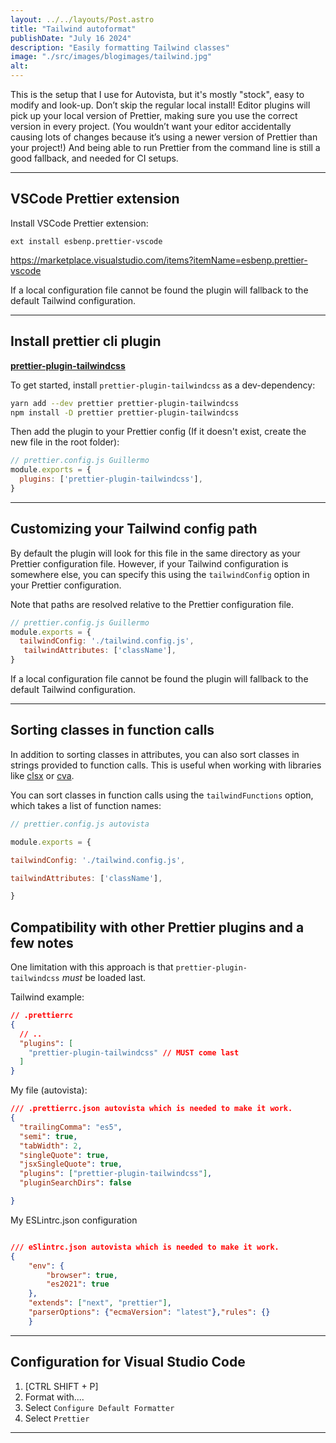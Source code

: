 ```yaml
---
layout: ../../layouts/Post.astro
title: "Tailwind autoformat"
publishDate: "July 16 2024"
description: "Easily formatting Tailwind classes"
image: "./src/images/blogimages/tailwind.jpg"
alt: 
---
```




This is the setup that I use for Autovista, but it's mostly "stock", easy to modify and look-up.
Don’t skip the regular local install! Editor plugins will pick up your local version of Prettier, making sure you use the correct version in every project. (You wouldn’t want your editor accidentally causing lots of changes because it’s using a newer version of Prettier than your project!)
And being able to run Prettier from the command line is still a good fallback, and needed for CI setups.


---

## VSCode Prettier extension


Install VSCode Prettier extension:

`ext install esbenp.prettier-vscode`

<https://marketplace.visualstudio.com/items?itemName=esbenp.prettier-vscode>

If a local configuration file cannot be found the plugin will fallback to the default Tailwind configuration.

---

## Install prettier cli plugin

**[prettier-plugin-tailwindcss](https://github.com/tailwindlabs/prettier-plugin-tailwindcss)**

To get started, install `prettier-plugin-tailwindcss` as a dev-dependency:

```bash
yarn add --dev prettier prettier-plugin-tailwindcss 
npm install -D prettier prettier-plugin-tailwindcss

```

Then add the plugin to your Prettier config (If it doesn't exist, create the new file in the root folder):

```javascript
// prettier.config.js Guillermo
module.exports = {
  plugins: ['prettier-plugin-tailwindcss'],
}
```

---

## Customizing your Tailwind config path

By default the plugin will look for this file in the same directory as your Prettier configuration file. However, if your Tailwind configuration is somewhere else, you can specify this using the `tailwindConfig` option in your Prettier configuration.

Note that paths are resolved relative to the Prettier configuration file.

```javascript
// prettier.config.js Guillermo
module.exports = {
  tailwindConfig: './tailwind.config.js',
   tailwindAttributes: ['className'],
}
```
If a local configuration file cannot be found the plugin will fallback to the default Tailwind configuration.



---

## Sorting classes in function calls

In addition to sorting classes in attributes, you can also sort classes in strings provided to function calls. This is useful when working with libraries like [clsx](https://github.com/lukeed/clsx) or [cva](https://cva.style/).

You can sort classes in function calls using the `tailwindFunctions` option, which takes a list of function names:

```javascript
// prettier.config.js autovista

module.exports = {

tailwindConfig: './tailwind.config.js',

tailwindAttributes: ['className'],

}
```

## Compatibility with other Prettier plugins and a few notes

One limitation with this approach is that `prettier-plugin-tailwindcss` _must_ be loaded last.

Tailwind example:

```json
// .prettierrc
{
  // ..
  "plugins": [
    "prettier-plugin-tailwindcss" // MUST come last
  ]
}
```

My file (autovista):

``` json
/// .prettierrc.json autovista which is needed to make it work.
{
  "trailingComma": "es5",
  "semi": true,
  "tabWidth": 2,
  "singleQuote": true,
  "jsxSingleQuote": true,
  "plugins": ["prettier-plugin-tailwindcss"],
  "pluginSearchDirs": false

}
```

My ESLintrc.json configuration

```json

/// eSlintrc.json autovista which is needed to make it work.
{
    "env": {
        "browser": true,
        "es2021": true
    },
    "extends": ["next", "prettier"],
    "parserOptions": {"ecmaVersion": "latest"},"rules": {}
    }
```

---

## Configuration for Visual Studio Code

1. [CTRL SHIFT + P]
2. Format with....
3. Select `Configure Default Formatter`
4. Select `Prettier`

---

